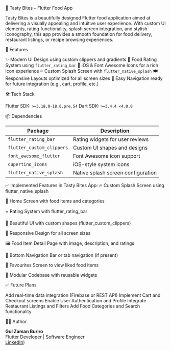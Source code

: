 🍔 Tasty Bites – Flutter Food App

Tasty Bites is a beautifully designed Flutter food application aimed at delivering a visually appealing and intuitive user experience. With custom UI elements, rating functionality, splash screen integration, and stylish iconography, this app provides a smooth foundation for food delivery, restaurant listings, or recipe browsing experiences.

 🚀 Features

✨ Modern UI Design using custom clippers and gradients
🌟 Food Rating System using `flutter_rating_bar`
🎨 iOS & Font Awesome Icons for a rich icon experience
💦 Custom Splash Screen with `flutter_native_splash`
🍽️ Responsive Layouts optimized for all screen sizes
🧭 Easy Navigation ready for future integration (e.g., cart, profile, etc.)

🛠️ Tech Stack

Flutter SDK: `>=3.18.0-18.0.pre.54`
Dart SDK: `>=3.4.4 <4.0.0`

📦 Dependencies

| Package | Description |
|--------|-------------|
| `flutter_rating_bar` | Rating widgets for user reviews |
| `flutter_custom_clippers` | Custom UI shapes and designs |
| `font_awesome_flutter` | Font Awesome icon support |
| `cupertino_icons` | iOS-style system icons |
| `flutter_native_splash` | Native splash screen configuration |

✅ Implemented Features in Tasty Bites App:
🔥 Custom Splash Screen using flutter_native_splash

🍔 Home Screen with food items and categories

⭐ Rating System with flutter_rating_bar

🎨 Beautiful UI with custom shapes (flutter_custom_clippers)

📱 Responsive Design for all screen sizes

🖼️ Food Item Detail Page with image, description, and ratings

🧭 Bottom Navigation Bar or tab navigation (if present)

🧾 Favourites Screen to view liked food items

🧩 Modular Codebase with reusable widgets

✅ Future Plans

Add real-time data integration (Firebase or REST API)
Implement Cart and Checkout screens
Enable User Authentication and Profile
Integrate Restaurant Listings and Filters
Add Food Categories and Search functionality

👨‍💻 Author

**Gul Zaman Buriro**  
Flutter Developer | Software Engineer  
[LinkedIn](https://www.linkedin.com/in/gul-zaman-buriro/))
